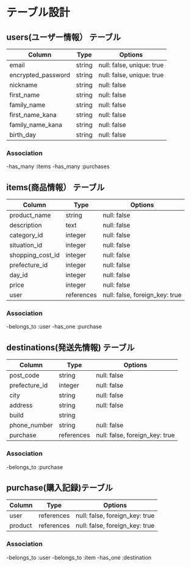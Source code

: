 # テーブル設計

## users(ユーザー情報） テーブル

| Column             | Type   | Options     
| ------------------ | ------ | ------------------------- |
| email              | string | null: false, unique: true |
| encrypted_password | string | null: false, unique: true |
| nickname           | string | null: false               |
| first_name         | string | null: false               |
| family_name        | string | null: false               |
| first_name_kana    | string | null: false               |
| family_name_kana   | string | null: false               |
| birth_day          | string | null: false               |

### Association

-has_many :items
-has_many :purchases


## items(商品情報） テーブル

| Column             | Type       | Options                        |
| ------------------ | ---------- | ------------------------------ |
| product_name       | string     | null: false                    |
| description        | text       | null: false                    |
| category_id        | integer    | null: false                    |
| situation_id       | integer    | null: false                    |
| shopping_cost_id   | integer    | null: false                    |
| prefecture_id      | integer    | null: false                    |
| day_id             | integer    | null: false                    |
| price              | integer    | null: false                    |
| user               | references | null: false, foreign_key: true |


### Association

-belongs_to :user
-has_one :purchase

## destinations(発送先情報) テーブル

| Column             | Type       | Options                        |
| ------------------ | -----------| -------------------------------|
| post_code          | string     | null: false                    |
| prefecture_id      | integer    | null: false                    |
| city               | string     | null: false                    |
| address            | string     | null: false                    |
| build              | string     |                                |
| phone_number       | string     | null: false                    |
| purchase           | references | null: false, foreign_key: true |


### Association

-belongs_to :purchase

## purchase(購入記録)テーブル

| Column             | Type       | Options                        |
| ------------------ | ---------- | ------------------------------ |
| user               | references | null: false, foreign_key: true |
| product            | references | null: false, foreign_key: true |


### Association

-belongs_to :user
-belongs_to :item
-has_one :destination

